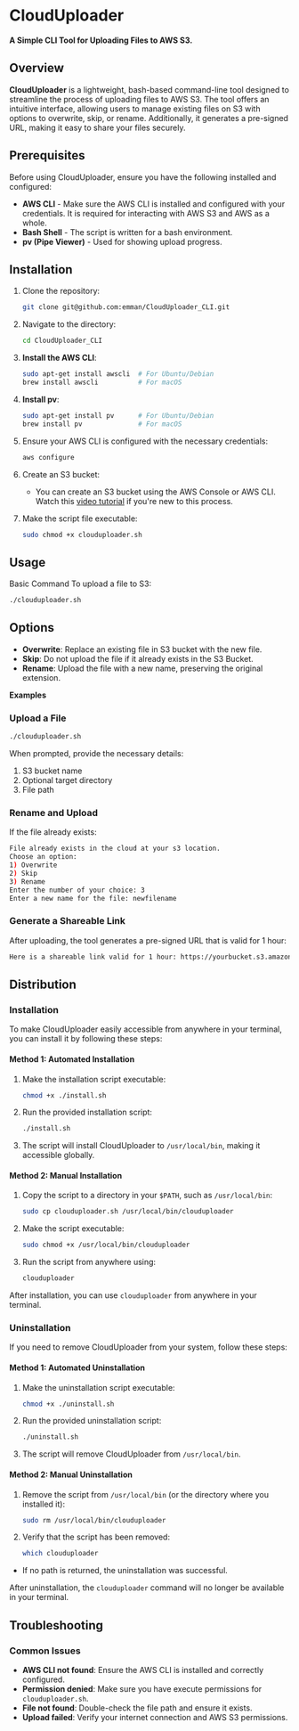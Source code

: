 # CloudUploader
**A Simple CLI Tool for Uploading Files to AWS S3.**

## Overview

**CloudUploader** is a lightweight, bash-based command-line tool designed to streamline the process of uploading files to AWS S3. The tool offers an intuitive interface, allowing users to manage existing files on S3 with options to overwrite, skip, or rename. Additionally, it generates a pre-signed URL, making it easy to share your files securely.

## Prerequisites

Before using CloudUploader, ensure you have the following installed and configured:

- **AWS CLI** - Make sure the AWS CLI is installed and configured with your credentials. It is required for interacting with AWS S3 and AWS as a whole.
- **Bash Shell** - The script is written for a bash environment.
- **pv (Pipe Viewer)** - Used for showing upload progress.

## Installation
1. Clone the repository:
    ```bash
    git clone git@github.com:emman/CloudUploader_CLI.git
    ```
2. Navigate to the directory:
    ```bash
    cd CloudUploader_CLI
    ```
3. **Install the AWS CLI**:
    ```bash
    sudo apt-get install awscli  # For Ubuntu/Debian
    brew install awscli          # For macOS
    ```
4. **Install pv**:
    ```bash
    sudo apt-get install pv      # For Ubuntu/Debian
    brew install pv              # For macOS
    ```
5. Ensure your AWS CLI is configured with the necessary credentials:
    ```bash
    aws configure
    ```
6. Create an S3 bucket:
    - You can create an S3 bucket using the AWS Console or AWS CLI. Watch this [video tutorial](https://www.youtube.com/watch?v=e6w9LwZJFIA) if you're new to this process.

7. Make the script file executable:
    ```bash
    sudo chmod +x clouduploader.sh
    ```
## Usage
Basic Command
To upload a file to S3:
```bash
./clouduploader.sh
```
## Options
- **Overwrite**: Replace an existing file in S3 bucket with the new file.
- **Skip**: Do not upload the file if it already exists in the S3 Bucket.
- **Rename**: Upload the file with a new name, preserving the original extension.

**Examples**

### Upload a File
```bash
./clouduploader.sh
```
When prompted, provide the necessary details:

1. S3 bucket name
2. Optional target directory
3. File path

### Rename and Upload
If the file already exists:

```bash
File already exists in the cloud at your s3 location.
Choose an option:
1) Overwrite
2) Skip
3) Rename
Enter the number of your choice: 3
Enter a new name for the file: newfilename
```
### Generate a Shareable Link
After uploading, the tool generates a pre-signed URL that is valid for 1 hour:

```bash
Here is a shareable link valid for 1 hour: https://yourbucket.s3.amazonaws.com/yourfile.txt?....
```

## Distribution

### Installation
To make CloudUploader easily accessible from anywhere in your terminal, you can install it by following these steps:

#### Method 1: Automated Installation

1. Make the installation script executable:
    ```bash
    chmod +x ./install.sh
    ```
2. Run the provided installation script:
    ```bash
    ./install.sh
    ```
3. The script will install CloudUploader to `/usr/local/bin`, making it accessible globally.

#### Method 2: Manual Installation

1. Copy the script to a directory in your `$PATH`, such as `/usr/local/bin`:
    ```bash
    sudo cp clouduploader.sh /usr/local/bin/clouduploader
    ```
2. Make the script executable:
    ```bash
    sudo chmod +x /usr/local/bin/clouduploader
    ```
3. Run the script from anywhere using:
    ```bash
    clouduploader
    ```

After installation, you can use `clouduploader` from anywhere in your terminal.

### Uninstallation

If you need to remove CloudUploader from your system, follow these steps:

#### Method 1: Automated Uninstallation

1. Make the uninstallation script executable:
    ```bash
    chmod +x ./uninstall.sh
    ``` 
2. Run the provided uninstallation script:
    ```bash
    ./uninstall.sh
    ```
3. The script will remove CloudUploader from `/usr/local/bin`.

#### Method 2: Manual Uninstallation

1. Remove the script from `/usr/local/bin` (or the directory where you installed it):
    ```bash
    sudo rm /usr/local/bin/clouduploader
    ```
2. Verify that the script has been removed:
    ```bash
    which clouduploader
    ```
- If no path is returned, the uninstallation was successful.

After uninstallation, the `clouduploader` command will no longer be available in your terminal.

## Troubleshooting
### Common Issues
- **AWS CLI not found**: Ensure the AWS CLI is installed and correctly configured.
- **Permission denied**: Make sure you have execute permissions for `clouduploader.sh`.
- **File not found**: Double-check the file path and ensure it exists.
- **Upload failed**: Verify your internet connection and AWS S3 permissions.